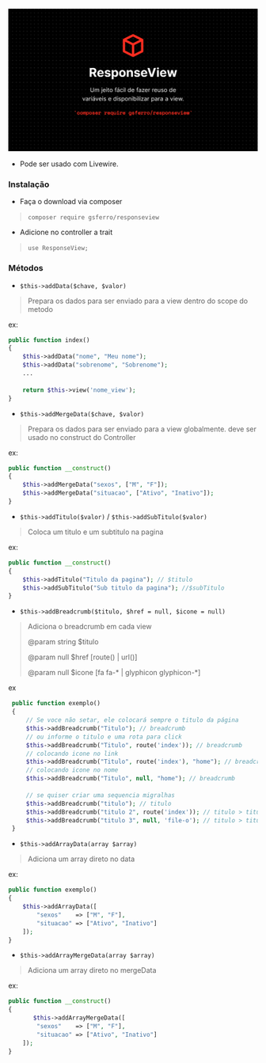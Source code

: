 ![Logo](logo.png)

- Pode ser usado com Livewire.

### Instalação
- Faça o download via composer
>``
composer require gsferro/responseview
``
- Adicione no controller a trait
>``
use ResponseView;
``

### Métodos 
- `$this->addData($chave, $valor)`

> Prepara os dados para ser enviado para a view dentro do scope do metodo

ex:
```php
public function index()
{
    $this->addData("nome", "Meu nome");
    $this->addData("sobrenome", "Sobrenome");
    ...
    
    return $this->view('nome_view');
}
```
 
- `$this->addMergeData($chave, $valor)`

> Prepara os dados para ser enviado para a view globalmente.
> deve ser usado no construct do Controller

ex:
```php
public function __construct()
{
    $this->addMergeData("sexos", ["M", "F"]);
    $this->addMergeData("situacao", ["Ativo", "Inativo"]);
}
```
 
- `$this->addTitulo($valor)` / `$this->addSubTitulo($valor)`

> Coloca um titulo e um subtitulo na pagina

ex:
```php
public function __construct()
{
    $this->addTitulo("Titulo da pagina"); // $titulo
    $this->addSubTitulo("Sub titulo da pagina"); //$subTitulo
}
```
- `$this->addBreadcrumb($titulo, $href = null, $icone = null)`

> Adiciona o breadcrumb em cada view
>
>@param string $titulo
>
>@param null $href [route() | url()]
>
>@param null $icone [fa fa-* | glyphicon glyphicon-*]

ex
```php
 public function exemplo()
 {
     // Se voce não setar, ele colocará sempre o titulo da página
     $this->addBreadcrumb("Titulo"); // breadcrumb
     // ou informe o titulo e uma rota para click  
     $this->addBreadcrumb("Titulo", route('index')); // breadcrumb
     // colocando icone no link
     $this->addBreadcrumb("Titulo", route('index'), "home"); // breadcrumb
     // colocando icone no nome
     $this->addBreadcrumb("Titulo", null, "home"); // breadcrumb
     
     // se quiser criar uma sequencia migralhas   
     $this->addBreadcrumb("titulo"); // titulo
     $this->addBreadcrumb("titulo 2", route('index')); // titulo > titulo 2
     $this->addBreadcrumb("titulo 3", null, 'file-o'); // titulo > titulo 2 > titulo 3
 }
 ```

- `$this->addArrayData(array $array)`

> Adiciona um array direto no data

ex:
```php
public function exemplo()
{
    $this->addArrayData([
        "sexos"    => ["M", "F"],
        "situacao" => ["Ativo", "Inativo"]
    ]);
}
```

- `$this->addArrayMergeData(array $array)`

> Adiciona um array direto no mergeData

ex:
```php
public function __construct()
{
       $this->addArrayMergeData([
        "sexos"    => ["M", "F"],
        "situacao" => ["Ativo", "Inativo"]
    ]);
}
```